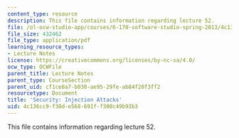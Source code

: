 ```yaml
---
content_type: resource
description: This file contains information regarding lecture 52.
file: /ol-ocw-studio-app/courses/6-170-software-studio-spring-2013/4c136cc9f30de568691ff300c49b93b3_MIT6_170S13_52-sec-inj.pdf
file_size: 432462
file_type: application/pdf
learning_resource_types:
- Lecture Notes
license: https://creativecommons.org/licenses/by-nc-sa/4.0/
ocw_type: OCWFile
parent_title: Lecture Notes
parent_type: CourseSection
parent_uid: cf1ce8a7-b030-ae95-29fe-ab84f20f3ff2
resourcetype: Document
title: 'Security: Injection Attacks'
uid: 4c136cc9-f30d-e568-691f-f300c49b93b3
---
```

This file contains information regarding lecture 52.